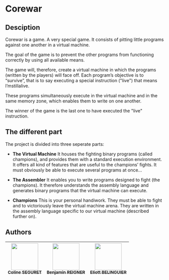# Corewar
## Desciption
Corewar is a game. A very special game. It consists of pitting little programs against one another in a virtual
machine.  

The goal of the game is to prevent the other programs from functioning correctly by using all available means.  

The game will, therefore, create a virtual machine in which the programs (written by the players) will face off. Each program’s objective is to “survive”, that is to say executing a special instruction ("live") that means I’mstillalive.  

These programs simultaneously execute in the virtual machine and in the same memory zone, which enables them to write on one another.  

The winner of the game is the last one to have executed the "live" instruction.

## The different part

The project is divided into three seperate parts:  

- **The Virtual Machine**
It houses the fighting binary programs (called champions), and provides them with a standard execution environment. It offers all kind of features that are useful to the champions’ fights. It must obviously be able to execute several programs at once...  

- **The Assembler**
It enables you to write programs designed to fight (the champions). It therefore understands the assembly language and generates binary programs that the virtual machine can execute.  

- **Champions**
This is your personal handiwork. They must be able to fight and to victoriously leave the virtual machine arena. They are written in the assembly language specific to our virtual machine (described further on).

## Authors

| [<img src="https://github.com/Cleopha.png?size=85" width=85><br><sub>Coline SEGURET</sub>](https://github.com/Cleopha) | [<img src="https://github.com/Breigner01.png?size=85" width=85><br><sub>Benjamin REIGNER</sub>](https://github.com/Breigner01) | [<img src="https://github.com/MrCubee.png?size=85" width=85><br><sub>Eliott BELINGUIER</sub>](https://github.com/MrCubee)
| :---: | :---: | :---: |
<h2 align=center>
